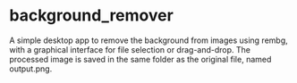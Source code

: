 # background_remover
A simple desktop app to remove the background from images using rembg, with a graphical interface for file selection or drag-and-drop. The processed image is saved in the same folder as the original file, named output.png.
